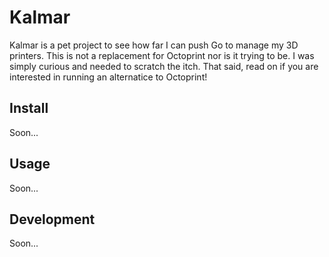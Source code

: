 # Kalmar

Kalmar is a pet project to see how far I can push Go to manage my 3D printers.
This is not a replacement for Octoprint nor is it trying to be. I was simply
curious and needed to scratch the itch.  That said, read on if you are interested
in running an alternatice to Octoprint!

## Install

Soon...

## Usage

Soon...

## Development

Soon...
